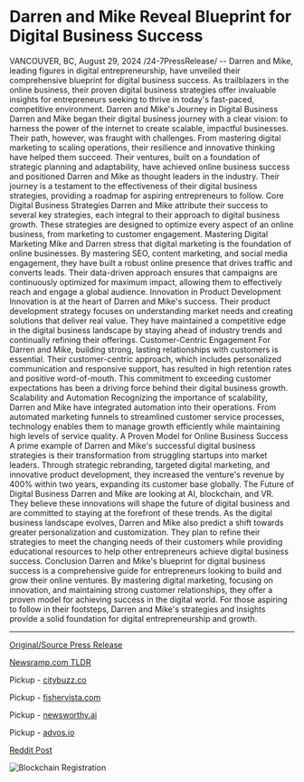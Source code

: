 # Darren and Mike Reveal Blueprint for Digital Business Success

VANCOUVER, BC, August 29, 2024 /24-7PressRelease/ -- Darren and Mike, leading figures in digital entrepreneurship, have unveiled their comprehensive blueprint for digital business success. As trailblazers in the online business, their proven digital business strategies offer invaluable insights for entrepreneurs seeking to thrive in today's fast-paced, competitive environment.  Darren and Mike's Journey in Digital Business Darren and Mike began their digital business journey with a clear vision: to harness the power of the internet to create scalable, impactful businesses. Their path, however, was fraught with challenges. From mastering digital marketing to scaling operations, their resilience and innovative thinking have helped them succeed.  Their ventures, built on a foundation of strategic planning and adaptability, have achieved online business success and positioned Darren and Mike as thought leaders in the industry. Their journey is a testament to the effectiveness of their digital business strategies, providing a roadmap for aspiring entrepreneurs to follow.  Core Digital Business Strategies Darren and Mike attribute their success to several key strategies, each integral to their approach to digital business growth. These strategies are designed to optimize every aspect of an online business, from marketing to customer engagement.  Mastering Digital Marketing Mike and Darren stress that digital marketing is the foundation of online businesses. By mastering SEO, content marketing, and social media engagement, they have built a robust online presence that drives traffic and converts leads. Their data-driven approach ensures that campaigns are continuously optimized for maximum impact, allowing them to effectively reach and engage a global audience.  Innovation in Product Development Innovation is at the heart of Darren and Mike's success. Their product development strategy focuses on understanding market needs and creating solutions that deliver real value. They have maintained a competitive edge in the digital business landscape by staying ahead of industry trends and continually refining their offerings.  Customer-Centric Engagement For Darren and Mike, building strong, lasting relationships with customers is essential. Their customer-centric approach, which includes personalized communication and responsive support, has resulted in high retention rates and positive word-of-mouth. This commitment to exceeding customer expectations has been a driving force behind their digital business growth.  Scalability and Automation Recognizing the importance of scalability, Darren and Mike have integrated automation into their operations. From automated marketing funnels to streamlined customer service processes, technology enables them to manage growth efficiently while maintaining high levels of service quality.  A Proven Model for Online Business Success A prime example of Darren and Mike's successful digital business strategies is their transformation from struggling startups into market leaders. Through strategic rebranding, targeted digital marketing, and innovative product development, they increased the venture's revenue by 400% within two years, expanding its customer base globally.  The Future of Digital Business Darren and Mike are looking at AI, blockchain, and VR. They believe these innovations will shape the future of digital business and are committed to staying at the forefront of these trends.  As the digital business landscape evolves, Darren and Mike also predict a shift towards greater personalization and customization. They plan to refine their strategies to meet the changing needs of their customers while providing educational resources to help other entrepreneurs achieve digital business success.  Conclusion Darren and Mike's blueprint for digital business success is a comprehensive guide for entrepreneurs looking to build and grow their online ventures. By mastering digital marketing, focusing on innovation, and maintaining strong customer relationships, they offer a proven model for achieving success in the digital world. For those aspiring to follow in their footsteps, Darren and Mike's strategies and insights provide a solid foundation for digital entrepreneurship and growth. 

---

[Original/Source Press Release](https://www.24-7pressrelease.com/press-release/513899/darren-and-mike-reveal-blueprint-for-digital-business-success)
                    

[Newsramp.com TLDR](https://newsramp.com/curated-news/darren-and-mike-s-blueprint-for-digital-business-success-unveiled/4ee9efda3acf319bf1bcba1fc7c459a5) 


Pickup - [citybuzz.co](https://citybuzz.co/2024/08/29/darren-and-mike-unveil-blueprint-for-digital-business-success)

Pickup - [fishervista.com](https://fishervista.com/en/darren-and-mike-unveil-comprehensive-blueprint-for-digital-business-success/20246360)

Pickup - [newsworthy.ai](https://newsworthy.ai/en/digital-entrepreneurs-darren-and-mike-unveil-comprehensive-blueprint-for-online-business-success/20246360)

Pickup - [advos.io](https://advos.io/en/darren-and-mike-unveil-blueprint-for-digital-business-success/20246360)
 



[Reddit Post](https://www.reddit.com/r/MarketingNewsramp/comments/1f40ywp/darren_and_mikes_blueprint_for_digital_business/) 



![Blockchain Registration](https://cdn.newsramp.app/24-7PressRelease/qrcode/248/29/lushYwhA.webp)